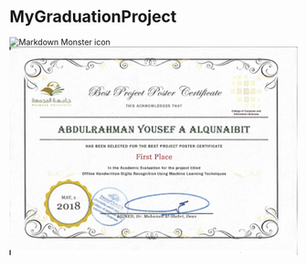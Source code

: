 # MyGraduationProject
<img src="GP Poster.png"
     alt="Markdown Monster icon"
     style="float: left; margin-right: 10px;" />

<img src="FinalProject.jpg"
     alt="Markdown Monster icon"
     style="float: left; margin-right: 10px;" />
